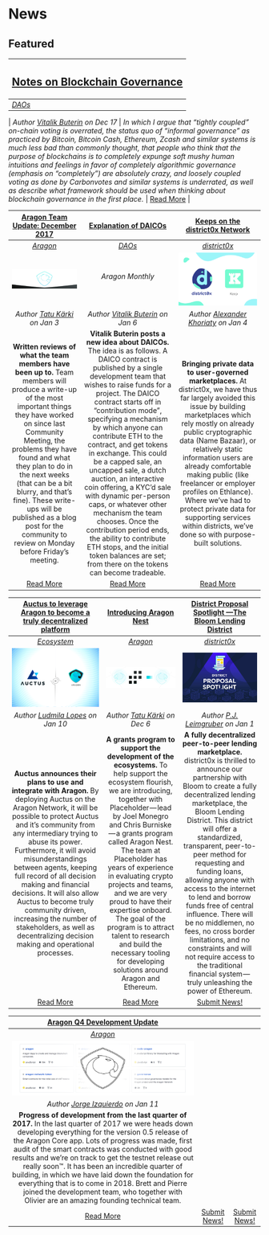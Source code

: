 # News

## **Featured**
[<h2>Notes on Blockchain Governance</h2>](http://vitalik.ca/general/2017/12/17/voting.html) |
:-----------|
[_DAOs_](daos.md) |
 |
_Author [Vitalik Buterin](http://vitalik.ca/) on Dec 17_ |
_In which I argue that “tightly coupled” on-chain voting is overrated, the status quo of “informal governance” as practiced by Bitcoin, Bitcoin Cash, Ethereum, Zcash and similar systems is much less bad than commonly thought, that people who think that the purpose of blockchains is to completely expunge soft mushy human intuitions and feelings in favor of completely algorithmic governance (emphasis on “completely”) are absolutely crazy, and loosely coupled voting as done by Carbonvotes and similar systems is underrated, as well as describe what framework should be used when thinking about blockchain governance in the first place._ |
[Read More](http://vitalik.ca/general/2017/12/17/voting.html) |

[**Aragon Team Update: December 2017**](https://blog.aragon.one/aragon-team-update-december-2017-cf076d3a46a3) | [**Explanation of DAICOs**](https://ethresear.ch/t/explanation-of-daicos/465) | [**Keeps on the district0x Network**](https://blog.district0x.io/keeps-on-the-district0x-network-b36619011792) |
:-----------:|:-------------:|:----------:|
[_Aragon_](aragon.md) | [_DAOs_](daos.md) | [_district0x_](district0x.md) |
[<img src="images/aragon_december_team_update.png">](https://blog.aragon.one/aragon-team-update-december-2017-cf076d3a46a3) | <h6>Aragon Monthly</h6> | [<img src="images/district0x_keep.png">](https://blog.district0x.io/keeps-on-the-district0x-network-b36619011792) |
_Author [Tatu Kärki](https://blog.aragon.one/@Smokyish) on Jan 3_ | _Author [Vitalik Buterin](http://vitalik.ca/) on Jan 6_ | _Author [Alexander Khoriaty](https://blog.district0x.io/@alexander.k) on Jan 4_ |
**Written reviews of what the team members have been up to.** Team members will produce a write-up of the most important things they have worked on since last Community Meeting, the problems they have found and what they plan to do in the next weeks (that can be a bit blurry, and that’s fine). These write-ups will be published as a blog post for the community to review on Monday before Friday’s meeting. | **Vitalik Buterin posts a new idea about DAICOs.** The idea is as follows. A DAICO contract is published by a single development team that wishes to raise funds for a project. The DAICO contract starts off in “contribution mode”, specifying a mechanism by which anyone can contribute ETH to the contract, and get tokens in exchange. This could be a capped sale, an uncapped sale, a dutch auction, an interactive coin offering, a KYC’d sale with dynamic per-person caps, or whatever other mechanism the team chooses. Once the contribution period ends, the ability to contribute ETH stops, and the initial token balances are set; from there on the tokens can become tradeable. | **Bringing private data to user-governed marketplaces.** At district0x, we have thus far largely avoided this issue by building marketplaces which rely mostly on already public cryptographic data (Name Bazaar), or relatively static information users are already comfortable making public (like freelancer or employer profiles on Ethlance). Where we’ve had to protect private data for supporting services within districts, we’ve done so with purpose-built solutions. |
[Read More](https://blog.aragon.one/aragon-team-update-december-2017-cf076d3a46a3) | [Read More](https://ethresear.ch/t/explanation-of-daicos/465) | [Read More](https://blog.district0x.io/keeps-on-the-district0x-network-b36619011792) |

[**Auctus to leverage Aragon to become a truly decentralized platform**](https://blog.auctus.org/auctus-collaborating-with-aragon-to-become-a-truly-decentralized-platform-2fd6b4d1178c) | [**Introducing Aragon Nest**](https://blog.aragon.one/introducing-aragon-nest-1aa8c91c0566) | [**District Proposal Spotlight —The Bloom Lending District**](https://blog.district0x.io/district-proposal-spotlight-the-bloom-lending-district-2448a20a4470) |
:-----------:|:-------------:|:----------:|
[_Ecosystem_](ecosystem.md) | [_Aragon_](aragon.md) | [_district0x_](district0x.md) |
[<img src="images/auctus_aragon.png">](https://blog.auctus.org/auctus-collaborating-with-aragon-to-become-a-truly-decentralized-platform-2fd6b4d1178c) | [<img src="images/aragon_nest.png">](https://blog.aragon.one/introducing-aragon-nest-1aa8c91c0566) | [<img src="images/district0x_spotlight_bloom.jpeg">](https://blog.district0x.io/district-proposal-spotlight-the-bloom-lending-district-2448a20a4470) |
_Author [Ludmila Lopes](https://blog.auctus.org/@ludmila.omlopes) on Jan 10_ | _Author [Tatu Kärki](https://twitter.com/@smokyish) on Dec 6_ | _Author [P.J. Leimgruber](https://blog.district0x.io/@misterpeej) on Jan 1_ |
**Auctus announces their plans to use and integrate with Aragon.** By deploying Auctus on the Aragon Network, it will be possible to protect Auctus and it’s community from any intermediary trying to abuse its power. Furthermore, it will avoid misunderstandings between agents, keeping full record of all decision making and financial decisions. It will also allow Auctus to become truly community driven, increasing the number of stakeholders, as well as decentralizing decision making and operational processes. | **A grants program to support the development of the ecosystems.** To help support the ecosystem flourish, we are introducing, together with Placeholder — lead by Joel Monegro and Chris Burniske — a grants program called Aragon Nest. The team at Placeholder has years of experience in evaluating crypto projects and teams, and we are very proud to have their expertise onboard. The goal of the program is to attract talent to research and build the necessary tooling for developing solutions around Aragon and Ethereum. | **A fully decentralized peer-to-peer lending marketplace.** district0x is thrilled to announce our partnership with Bloom to create a fully decentralized lending marketplace, the Bloom Lending District. This district will offer a standardized, transparent, peer-to-peer method for requesting and funding loans, allowing anyone with access to the internet to lend and borrow funds free of central influence. There will be no middlemen, no fees, no cross border limitations, and no constraints and will not require access to the traditional financial system — truly unleashing the power of Ethereum. |
[Read More](https://blog.auctus.org/auctus-collaborating-with-aragon-to-become-a-truly-decentralized-platform-2fd6b4d1178c) | [Read More](https://blog.aragon.one/introducing-aragon-nest-1aa8c91c0566) | [Submit News!](https://github.com/aragon/aragon-monthly/pulls) |

[**Aragon Q4 Development Update**](https://blog.aragon.one/aragon-q4-development-update-32a21935333e) | | |
:-----------:|:-------------:|:----------:|
[_Aragon_](aragon.md) | | |
[<img src="images/aragon_dev_update.png">](https://blog.aragon.one/aragon-q4-development-update-32a21935333e) | | |
_Author [Jorge Izquierdo](https://blog.aragon.one/@izqui9) on Jan 11_ | | |
**Progress of development from the last quarter of 2017.** In the last quarter of 2017 we were heads down developing everything for the version 0.5 release of the Aragon Core app. Lots of progress was made, first audit of the smart contracts was conducted with good results and we’re on track to get the testnet release out really soon™. It has been an incredible quarter of building, in which we have laid down the foundation for everything that is to come in 2018. Brett and Pierre joined the development team, who together with Olivier are an amazing founding technical team. | | |
[Read More](https://blog.aragon.one/aragon-q4-development-update-32a21935333e) | [Submit News!](https://github.com/aragon/aragon-monthly/pulls) | [Submit News!](https://github.com/aragon/aragon-monthly/pulls) |
